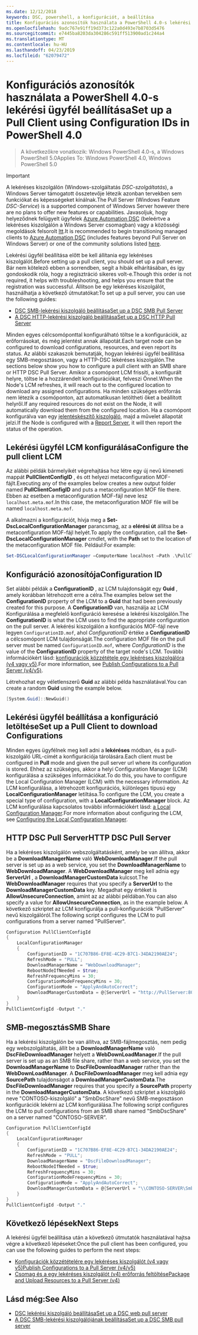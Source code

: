 ```yaml
---
ms.date: 12/12/2018
keywords: DSC, powershell, a konfigurációt, a beállítása
title: Konfigurációs azonosítók használata a PowerShell 4.0-s lekérési ügyfél beállítása
ms.openlocfilehash: 9adc767e91ff19d373c122a0d493e7b8703d5476
ms.sourcegitcommit: e7445ba8203da304286c591ff513900ad1c244a4
ms.translationtype: MT
ms.contentlocale: hu-HU
ms.lasthandoff: 04/23/2019
ms.locfileid: "62079472"
---
```

# <a name="set-up-a-pull-client-using-configuration-ids-in-powershell-40"></a><span data-ttu-id="15142-103">Konfigurációs azonosítók használata a PowerShell 4.0-s lekérési ügyfél beállítása</span><span class="sxs-lookup"><span data-stu-id="15142-103">Set up a Pull Client using Configuration IDs in PowerShell 4.0</span></span>

><span data-ttu-id="15142-104">A következőkre vonatkozik: Windows PowerShell 4.0-s, a Windows PowerShell 5.0</span><span class="sxs-lookup"><span data-stu-id="15142-104">Applies To: Windows PowerShell 4.0, Windows PowerShell 5.0</span></span>

> [!IMPORTANT]
> <span data-ttu-id="15142-105">A lekéréses kiszolgálón (Windows-szolgáltatás *DSC-szolgáltatás*), a Windows Server támogatott összetevője létezik azonban tervekben sem funkciókat és képességeket kínálnak.</span><span class="sxs-lookup"><span data-stu-id="15142-105">The Pull Server (Windows Feature *DSC-Service*) is a supported component of Windows Server however there are no plans to offer new features or capabilities.</span></span> <span data-ttu-id="15142-106">Javasoljuk, hogy helyeződnek felügyelt ügyfelek [Azure Automation DSC](/azure/automation/automation-dsc-getting-started) (beleértve a lekéréses kiszolgálón a Windows Server csomagban) vagy a közösségi megoldások felsorolt [Itt](pullserver.md#community-solutions-for-pull-service).</span><span class="sxs-lookup"><span data-stu-id="15142-106">It is recommended to begin transitioning managed clients to [Azure Automation DSC](/azure/automation/automation-dsc-getting-started) (includes features beyond Pull Server on Windows Server) or one of the community solutions listed [here](pullserver.md#community-solutions-for-pull-service).</span></span>

<span data-ttu-id="15142-107">Lekérési ügyfél beállítása előtt be kell állítania egy lekéréses kiszolgálót.</span><span class="sxs-lookup"><span data-stu-id="15142-107">Before setting up a pull client, you should set up a pull server.</span></span> <span data-ttu-id="15142-108">Bár nem kötelező ebben a sorrendben, segít a hibák elhárításában, és így gondoskodik róla, hogy a regisztráció sikeres volt-e.</span><span class="sxs-lookup"><span data-stu-id="15142-108">Though this order is not required, it helps with troubleshooting, and helps you ensure that the registration was successful.</span></span> <span data-ttu-id="15142-109">Állítson be egy lekéréses kiszolgálót, használhatja a következő útmutatókat:</span><span class="sxs-lookup"><span data-stu-id="15142-109">To set up a pull server, you can use the following guides:</span></span>

- [<span data-ttu-id="15142-110">DSC SMB-lekérési kiszolgáló beállítása</span><span class="sxs-lookup"><span data-stu-id="15142-110">Set up a DSC SMB Pull Server</span></span>](pullServerSmb.md)
- [<span data-ttu-id="15142-111">A DSC HTTP-lekérési kiszolgáló beállítása</span><span class="sxs-lookup"><span data-stu-id="15142-111">Set up a DSC HTTP Pull Server</span></span>](pullServer.md)

<span data-ttu-id="15142-112">Minden egyes célcsomóponttal konfigurálható töltse le a konfigurációk, az erőforrásokat, és még jelentést annak állapotát.</span><span class="sxs-lookup"><span data-stu-id="15142-112">Each target node can be configured to download configurations, resources, and even report its status.</span></span> <span data-ttu-id="15142-113">Az alábbi szakaszok bemutatják, hogyan lekérési ügyfél beállítása egy SMB-megosztáson, vagy a HTTP-DSC lekéréses kiszolgálón.</span><span class="sxs-lookup"><span data-stu-id="15142-113">The sections below show you how to configure a pull client with an SMB share or HTTP DSC Pull Server.</span></span> <span data-ttu-id="15142-114">Amikor a csomópont LCM frissíti, a konfigurált helyre, töltse le a hozzárendelt konfigurációkat, felveszi Önnel.</span><span class="sxs-lookup"><span data-stu-id="15142-114">When the Node's LCM refreshes, it will reach out to the configured location to download any assigned configurations.</span></span> <span data-ttu-id="15142-115">Ha minden szükséges erőforrás nem létezik a csomóponton, azt automatikusan letöltheti őket a beállított helyről.</span><span class="sxs-lookup"><span data-stu-id="15142-115">If any required resources do not exist on the Node, it will automatically download them from the configured location.</span></span> <span data-ttu-id="15142-116">Ha a csomópont konfigurálva van egy [jelentéskészítő kiszolgáló](reportServer.md), majd a művelet állapotát jelzi.</span><span class="sxs-lookup"><span data-stu-id="15142-116">If the Node is configured with a [Report Server](reportServer.md), it will then report the status of the operation.</span></span>

## <a name="configure-the-pull-client-lcm"></a><span data-ttu-id="15142-117">Lekérési ügyfél LCM konfigurálása</span><span class="sxs-lookup"><span data-stu-id="15142-117">Configure the pull client LCM</span></span>

<span data-ttu-id="15142-118">Az alábbi példák bármelyikét végrehajtása hoz létre egy új nevű kimeneti mappát **PullClientConfigID** , és ott helyezi metaconfiguration MOF-fájlt.</span><span class="sxs-lookup"><span data-stu-id="15142-118">Executing any of the examples below creates a new output folder named **PullClientConfigID** and puts a metaconfiguration MOF file there.</span></span> <span data-ttu-id="15142-119">Ebben az esetben a metaconfiguration MOF-fájl neve lesz `localhost.meta.mof`.</span><span class="sxs-lookup"><span data-stu-id="15142-119">In this case, the metaconfiguration MOF file will be named `localhost.meta.mof`.</span></span>

<span data-ttu-id="15142-120">A alkalmazni a konfigurációt, hívja meg a **Set-DscLocalConfigurationManager** parancsmag, az a **elérési út** állítsa be a metaconfiguration MOF-fájl helyét.</span><span class="sxs-lookup"><span data-stu-id="15142-120">To apply the configuration, call the **Set-DscLocalConfigurationManager** cmdlet, with the **Path** set to the location of the metaconfiguration MOF file.</span></span> <span data-ttu-id="15142-121">Például:</span><span class="sxs-lookup"><span data-stu-id="15142-121">For example:</span></span>

```powershell
Set-DSCLocalConfigurationManager –ComputerName localhost –Path .\PullClientConfigId –Verbose.
```

## <a name="configuration-id"></a><span data-ttu-id="15142-122">Konfiguráció azonosítója</span><span class="sxs-lookup"><span data-stu-id="15142-122">Configuration ID</span></span>

<span data-ttu-id="15142-123">Set alábbi példák a **ConfigurationID** , az LCM tulajdonságát egy **Guid** , amely korábban létrehozott erre a célra.</span><span class="sxs-lookup"><span data-stu-id="15142-123">The examples below set the **ConfigurationID** property of the LCM to a **Guid** that had been previously created for this purpose.</span></span> <span data-ttu-id="15142-124">A **ConfigurationID** van, használja az LCM Konfigurálása a megfelelő konfiguráció keresése a lekérési kiszolgálón.</span><span class="sxs-lookup"><span data-stu-id="15142-124">The **ConfigurationID** is what the LCM uses to find the appropriate configuration on the pull server.</span></span> <span data-ttu-id="15142-125">A lekérési kiszolgálón a konfigurációs MOF-fájl neve legyen `ConfigurationID.mof`, ahol *ConfigurationID* értéke a **ConfigurationID** a célcsomópont LCM tulajdonságát.</span><span class="sxs-lookup"><span data-stu-id="15142-125">The configuration MOF file on the pull server must be named `ConfigurationID.mof`, where *ConfigurationID* is the value of the **ConfigurationID** property of the target node's LCM.</span></span> <span data-ttu-id="15142-126">További információkért lásd: [konfigurációk közzététele egy lekéréses kiszolgálóra (v4 vagy v5)](publishConfigs.md).</span><span class="sxs-lookup"><span data-stu-id="15142-126">For more information, see [Publish Configurations to a Pull Server (v4/v5)](publishConfigs.md).</span></span>

<span data-ttu-id="15142-127">Létrehozhat egy véletlenszerű **Guid** az alábbi példa használatával.</span><span class="sxs-lookup"><span data-stu-id="15142-127">You can create a random **Guid** using the example below.</span></span>

```powershell
[System.Guid]::NewGuid()
```

## <a name="set-up-a-pull-client-to-download-configurations"></a><span data-ttu-id="15142-128">Lekérési ügyfél beállítása a konfiguráció letöltése</span><span class="sxs-lookup"><span data-stu-id="15142-128">Set up a Pull Client to download Configurations</span></span>

<span data-ttu-id="15142-129">Minden egyes ügyfélnek meg kell adni a **lekéréses** módban, és a pull-kiszolgáló URL-címét a konfigurációja tárolására.</span><span class="sxs-lookup"><span data-stu-id="15142-129">Each client must be configured in **Pull** mode and given the pull server url where its configuration is stored.</span></span> <span data-ttu-id="15142-130">Ehhez az szükséges, akkor a helyi Configuration Manager (LCM) konfigurálása a szükséges információkat.</span><span class="sxs-lookup"><span data-stu-id="15142-130">To do this, you have to configure the Local Configuration Manager (LCM) with the necessary information.</span></span> <span data-ttu-id="15142-131">Az LCM konfigurálása, a létrehozott konfigurációs, különleges típusú egy **LocalConfigurationManager** letiltása.</span><span class="sxs-lookup"><span data-stu-id="15142-131">To configure the LCM, you create a special type of configuration, with a **LocalConfigurationManager** block.</span></span> <span data-ttu-id="15142-132">Az LCM konfigurálása kapcsolatos további információkért lásd: [a Local Configuration Manager](../managing-nodes/metaConfig4.md).</span><span class="sxs-lookup"><span data-stu-id="15142-132">For more information about configuring the LCM, see [Configuring the Local Configuration Manager](../managing-nodes/metaConfig4.md).</span></span>

## <a name="http-dsc-pull-server"></a><span data-ttu-id="15142-133">HTTP DSC Pull Server</span><span class="sxs-lookup"><span data-stu-id="15142-133">HTTP DSC Pull Server</span></span>

<span data-ttu-id="15142-134">Ha a lekéréses kiszolgálón webszolgáltatásként, amely be van állítva, akkor be a **DownloadManagerName** való **WebDownloadManager**.</span><span class="sxs-lookup"><span data-stu-id="15142-134">If the pull server is set up as a web service, you set the **DownloadManagerName** to **WebDownloadManager**.</span></span> <span data-ttu-id="15142-135">A **WebDownloadManager** meg kell adnia egy **ServerUrl** , a **DownloadManagerCustomData** kulcsot.</span><span class="sxs-lookup"><span data-stu-id="15142-135">The **WebDownloadManager** requires that you specify a **ServerUrl** to the **DownloadManagerCustomData** key.</span></span> <span data-ttu-id="15142-136">Megadhat egy értéket is **AllowUnsecureConnection**, amint az az alábbi példában.</span><span class="sxs-lookup"><span data-stu-id="15142-136">You can also specify a value for **AllowUnsecureConnection**, as in the example below.</span></span> <span data-ttu-id="15142-137">A következő szkriptet az LCM konfigurálja a pull-konfigurációk "PullServer" nevű kiszolgálóról.</span><span class="sxs-lookup"><span data-stu-id="15142-137">The following script configures the LCM to pull configurations from a server named "PullServer".</span></span>

```powershell
Configuration PullClientConfigId
{
    LocalConfigurationManager
    {
        ConfigurationID = "1C707B86-EF8E-4C29-B7C1-34DA2190AE24";
        RefreshMode = "PULL";
        DownloadManagerName = "WebDownloadManager";
        RebootNodeIfNeeded = $true;
        RefreshFrequencyMins = 30;
        ConfigurationModeFrequencyMins = 30;
        ConfigurationMode = "ApplyAndAutoCorrect";
        DownloadManagerCustomData = @{ServerUrl = "http://PullServer:8080/PSDSCPullServer/PSDSCPullServer.svc"; AllowUnsecureConnection = “TRUE”}
    }
}
PullClientConfigId -Output "."
```

## <a name="smb-share"></a><span data-ttu-id="15142-138">SMB-megosztás</span><span class="sxs-lookup"><span data-stu-id="15142-138">SMB Share</span></span>

<span data-ttu-id="15142-139">Ha a lekérési kiszolgálón be van állítva, az SMB-fájlmegosztás, nem pedig egy webszolgáltatás, állít be a **DownloadManagerName** való **DscFileDownloadManager** helyett a **WebDownLoadManager**.</span><span class="sxs-lookup"><span data-stu-id="15142-139">If the pull server is set up as an SMB file share, rather than a web service, you set the **DownloadManagerName** to **DscFileDownloadManager** rather than the **WebDownLoadManager**.</span></span> <span data-ttu-id="15142-140">A **DscFileDownloadManager** meg kell adnia egy **SourcePath** tulajdonságot a **DownloadManagerCustomData**.</span><span class="sxs-lookup"><span data-stu-id="15142-140">The **DscFileDownloadManager** requires that you specify a **SourcePath** property in the **DownloadManagerCustomData**.</span></span> <span data-ttu-id="15142-141">A következő szkriptet a kiszolgáló neve "CONTOSO-kiszolgáló" a "SmbDscShare" nevű SMB-megosztáson konfigurációk lekérni az LCM konfigurálása.</span><span class="sxs-lookup"><span data-stu-id="15142-141">The following script configures the LCM to pull configurations from an SMB share named "SmbDscShare" on a server named "CONTOSO-SERVER".</span></span>

```powershell
Configuration PullClientConfigId
{
    LocalConfigurationManager
    {
        ConfigurationID = "1C707B86-EF8E-4C29-B7C1-34DA2190AE24";
        RefreshMode = "PULL";
        DownloadManagerName = "DscFileDownloadManager";
        RebootNodeIfNeeded = $true;
        RefreshFrequencyMins = 30;
        ConfigurationModeFrequencyMins = 30;
        ConfigurationMode = "ApplyAndAutoCorrect";
        DownloadManagerCustomData = @{ServerUrl = "\\CONTOSO-SERVER\SmbDscShare"}
    }
}
PullClientConfigId -Output "."
```

## <a name="next-steps"></a><span data-ttu-id="15142-142">Következő lépések</span><span class="sxs-lookup"><span data-stu-id="15142-142">Next Steps</span></span>

<span data-ttu-id="15142-143">A lekérési ügyfél beállítása után a következő útmutatók használatával hajtsa végre a következő lépéseket:</span><span class="sxs-lookup"><span data-stu-id="15142-143">Once the pull client has been configured, you can use the following guides to perform the next steps:</span></span>

- [<span data-ttu-id="15142-144">Konfigurációk közzétételére egy lekéréses kiszolgálót (v4 vagy v5)</span><span class="sxs-lookup"><span data-stu-id="15142-144">Publish Configurations to a Pull Server (v4/v5)</span></span>](publishConfigs.md)
- [<span data-ttu-id="15142-145">Csomag és a egy lekéréses kiszolgálót (v4) erőforrás feltöltése</span><span class="sxs-lookup"><span data-stu-id="15142-145">Package and Upload Resources to a Pull Server (v4)</span></span>](package-upload-resources.md)

## <a name="see-also"></a><span data-ttu-id="15142-146">Lásd még:</span><span class="sxs-lookup"><span data-stu-id="15142-146">See Also</span></span>

- [<span data-ttu-id="15142-147">DSC lekérési kiszolgáló beállítása</span><span class="sxs-lookup"><span data-stu-id="15142-147">Set up a DSC web pull server</span></span>](pullServer.md)
- [<span data-ttu-id="15142-148">A DSC SMB-lekérési kiszolgálójának beállítása</span><span class="sxs-lookup"><span data-stu-id="15142-148">Set up a DSC SMB pull server</span></span>](pullServerSMB.md)
